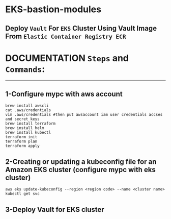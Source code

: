 # EKS-bastion-modules
## Deploy `Vault` For `EKS` Cluster Using Vault Image From `Elastic Container Registry ECR`
# DOCUMENTATION `Steps` and `Commands`:
_______________________________________________________________________________
## 1-Configure mypc with aws account
```
brew install awscli
cat .aws/credentials
vim .aws/credentials #then put awsaccount iam user credentials accses and secret keys
brew install terraform
brew install helm
brew install kubectl
terraform init
terraform plan 
terraform apply
```
## 2-Creating or updating a kubeconfig file for an Amazon EKS cluster (configure mypc with eks cluster)
```
aws eks update-kubeconfig --region <region code> --name <cluster name>
kubectl get svc
```
## 3-Deploy Vault for EKS cluster 
  
